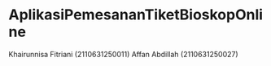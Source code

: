 ﻿# AplikasiPemesananTiketBioskopOnline

Khairunnisa Fitriani (2110631250011)
Affan Abdillah (2110631250027)
